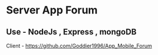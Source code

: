 # Server App Forum

## Use - NodeJs , Express , mongoDB

Client - https://github.com/Goddier1996/App_Mobile_Forum
 
 
 
  
